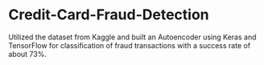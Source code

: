 # Credit-Card-Fraud-Detection

Utilized the dataset from Kaggle and built an Autoencoder using Keras and TensorFlow for classification of fraud transactions with a success rate of about 73%.
